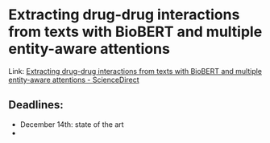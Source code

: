 # Extracting drug-drug interactions from texts with BioBERT and multiple entity-aware attentions

Link: [Extracting drug-drug interactions from texts with BioBERT and multiple entity-aware attentions - ScienceDirect](https://www.sciencedirect.com/science/article/pii/S1532046420300794)



## Deadlines:

- December 14th: state of the art
- 

